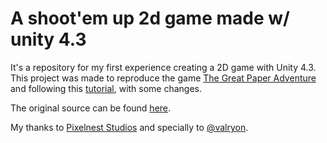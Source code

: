 A shoot'em up 2d game made w/ unity 4.3
=========================================

It's a repository for my first experience creating a 2D game with Unity 4.3. 
This project was made to reproduce the game [The Great Paper Adventure](http://dmayance.com/the-great-paper-adventure-of/) 
and following this [tutorial](http://pixelnest.io/tutorials/2d-game-unity/), with some changes.

The original source can be found [here](https://github.com/pixelnest/tutorial-2d-game-unity/). 

My thanks to [Pixelnest Studios](http://pixelnest.io/) and specially to [@valryon](http://dmayance.com/).
